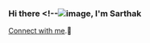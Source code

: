 ### Hi there <!--![image](https://user-images.githubusercontent.com/84329174/161420069-4f0aac40-7e73-4cac-a72a-8ec3666057c7.png), I'm Sarthak

<!--![image](https://user-images.githubusercontent.com/84329174/161420069-4f0aac40-7e73-4cac-a72a-8ec3666057c7.png)

**sarthak0527/sarthak0527** is a ✨ _special_ ✨ repository because its `README.md` (this file) appears on your GitHub profile.

Here are some ideas to get you started:

- 🔭 I’m currently working on ...
- 🌱 I’m currently learning ...
- 👯 I’m looking to collaborate on ...
- 🤔 I’m looking for help with ...
- 💬 Ask me about ...
- 📫 How to reach me: ...
- 😄 Pronouns: ...
- ⚡ Fun fact: ...
-->
[Connect with me](https://bio.link/sarthak_kinge).💬
